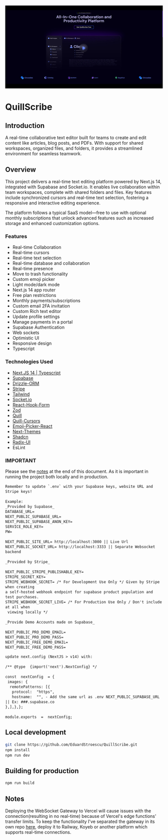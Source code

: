 <p align="center">
  <a href="https://quillscribe.vercel.app/" target="blank"><img src="https://raw.githubusercontent.com/EduardStroescu/PubImages/main/WebsiteImages/quillScribe.jpg" alt="QuillScribe Preview" /></a>
</p>

# QuillScribe

## Introduction

A real-time collaborative text editor built for teams to create and edit content like articles, blog posts, and PDFs. With support for shared workspaces, organized files, and folders, it provides a streamlined environment for seamless teamwork.

## Overview

This project delivers a real-time text editing platform powered by Next.js 14, integrated with Supabase and Socket.io. It enables live collaboration within team workspaces, complete with shared folders and files. Key features include synchronized cursors and real-time text selection, fostering a responsive and interactive editing experience.

The platform follows a typical SaaS model—free to use with optional monthly subscriptions that unlock advanced features such as increased storage and enhanced customization options.

### Features

- Real-time Collaboration
- Real-time cursors
- Real-time text selection
- Real-time database and collaboration
- Real-time presence
- Move to trash functionality
- Custom emoji picker
- Light mode/dark mode
- Next.js 14 app router
- Free plan restrictions
- Monthly payments/subscriptions
- Custom email 2FA invitation
- Custom Rich text editor
- Update profile settings
- Manage payments in a portal
- Supabase Authentication
- Web sockets
- Optimistic UI
- Responsive design
- Typescript

### Technologies Used

- [Next.JS 14 | Typescript](https://github.com/vercel/next.js)
- [Supabase](https://github.com/supabase/supabase)
- [Drizzle-ORM](https://github.com/drizzle-team/drizzle-orm)
- [Stripe](https://github.com/stripe/stripe-node)
- [Tailwind](https://tailwindcss.com/)
- [Socket.io](https://github.com/socketio/socket.io)
- [React-Hook-Form](https://github.com/react-hook-form/react-hook-form)
- [Zod](https://github.com/colinhacks/zod)
- [Quill](https://github.com/quilljs/quill)
- [Quill-Cursors](https://github.com/reedsy/quill-cursors)
- [Emoji-Picker-React](https://github.com/ealush/emoji-picker-react)
- [Next-Themes](https://github.com/pacocoursey/next-themes)
- [Shadcn](https://github.com/shadcn-ui/ui)
- [Radix-UI](https://www.radix-ui.com/)
- EsLint

<h3 color="red">IMPORTANT</h3>

Please see the [notes](#notes) at the end of this document. As it is important in running the project both locally and in production.

```
Remember to update `.env` with your Supabase keys, website URL and Stripe keys!

Example:
_Provided by Supabase_
DATABASE_URL=
NEXT_PUBLIC_SUPABASE_URL=
NEXT_PUBLIC_SUPABASE_ANON_KEY=
SERVICE_ROLE_KEY=
PW=

NEXT_PUBLIC_SITE_URL= http://localhost:3000 || Live Url
NEXT_PUBLIC_SOCKET_URL= http://localhost:3333 || Separate Websocket backend

_Provided by Stripe_

NEXT_PUBLIC_STRIPE_PUBLISHABLE_KEY=
STRIPE_SECRET_KEY=
STRIPE_WEBHOOK_SECRET= /* For Development Use Only */ Given by Stripe when creating
a self-hosted webhook endpoint for supabase product population and test purchases.
STRIPE_WEBHOOK_SECRET_LIVE= /* For Production Use Only / Don't include at all when
 viewing locally */

_Provide Demo Accounts made on Supabase_

NEXT_PUBLIC_PRO_DEMO_EMAIL=
NEXT_PUBLIC_PRO_DEMO_PASS=
NEXT_PUBLIC_FREE_DEMO_EMAIL=
NEXT_PUBLIC_FREE_DEMO_PASS=
```

```
update next.config (NextJS > v14) with:

/** @type  {import('next').NextConfig} */

const  nextConfig  = {
 images: {
  remotePatterns: [{
   protocol:  "https",
   hostname:  "", - Add the same url as .env NEXT_PUBLIC_SUPABASE_URL || Ex: ###.supabase.co
},],},};

module.exports  =  nextConfig;

```

## Local development

```bash
git clone https://github.com/EduardStroescu/QuillScribe.git
npm install
npm run dev
```

## Building for production

```bash
npm run build
```

<h2 color="red" id="notes">
Notes
</h2>

Deploying the WebSocket Gateway to Vercel will cause issues with the connection(resulting in no real-time) because of Vercel's edge functions' transfer limits.
To keep the functionality I've separated the gateway in its own repo <a href="https://github.com/EduardStroescu/quillscribe-socket-server" target="_blank" rel="noopener noreferrer">here</a>, deploy it to Railway, Koyeb or another platform which supports real-time connections.
